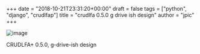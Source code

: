 +++
date = "2018-10-21T23:31:20+00:00"
draft = false
tags = ["python", "django", "crudlfap"]
title = "crudlfa 0.5.0 g drive ish design"
author = "jpic"
+++

![image](/img/2018-10-21-crudlfa-050-g-drive-ish-design/2b904977f426a76764d23ba38760a72bdb5e0d3d91c51543875070cf321b4cfa.png)

CRUDLFA+ 0.5.0, g-drive-ish design
